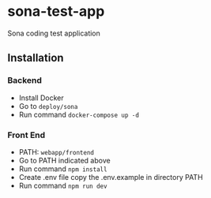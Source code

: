 # sona-test-app
Sona coding test application

## Installation

### Backend

* Install Docker
* Go to `deploy/sona`
* Run command `docker-compose up -d`

### Front End

* PATH: `webapp/frontend`
* Go to PATH indicated above
* Run command `npm install`
* Create .env file copy the .env.example in directory PATH
* Run command `npm run dev`
